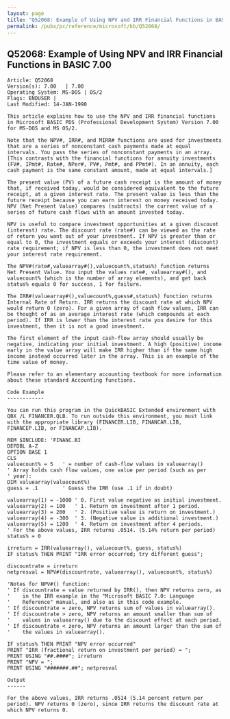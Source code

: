 ```yaml
---
layout: page
title: "Q52068: Example of Using NPV and IRR Financial Functions in BASIC 7.00"
permalink: /pubs/pc/reference/microsoft/kb/Q52068/
---
```


## Q52068: Example of Using NPV and IRR Financial Functions in BASIC 7.00

	Article: Q52068
	Version(s): 7.00   | 7.00
	Operating System: MS-DOS | OS/2
	Flags: ENDUSER |
	Last Modified: 14-JAN-1990
	
	This article explains how to use the NPV and IRR financial functions
	in Microsoft BASIC PDS (Professional Development System) Version 7.00
	for MS-DOS and MS OS/2.
	
	Note that the NPV#, IRR#, and MIRR# functions are used for investments
	that are a series of nonconstant cash payments made at equal
	intervals. You pass the series of nonconstant payments in an array.
	[This contrasts with the financial functions for annuity investments
	(FV#, IPmt#, Rate#, NPer#, PV#, Pmt#, and PPmt#). In an annuity, each
	cash payment is the same constant amount, made at equal intervals.]
	
	The present value (PV) of a future cash receipt is the amount of money
	that, if received today, would be considered equivalent to the future
	receipt, at a given interest rate. The present value is less than the
	future receipt because you can earn interest on money received today.
	NPV (Net Present Value) compares (subtracts) the current value of a
	series of future cash flows with an amount invested today.
	
	NPV is useful to compare investment opportunities at a given discount
	(interest) rate. The discount rate (rate#) can be viewed as the rate
	of return you want out of your investment. If NPV is greater than or
	equal to 0, the investment equals or exceeds your interest (discount)
	rate requirement; if NPV is less than 0, the investment does not meet
	your interest rate requirement.
	
	The NPV#(rate#,valuearray#(),valuecount%,status%) function returns
	Net Present Value. You input the values rate#, valuearray#(), and
	valuecount% (which is the number of array elements), and get back
	status% equals 0 for success, 1 for failure.
	
	The IRR#(valuearray#(),valuecount%,guess#,status%) function returns
	Internal Rate of Return. IRR returns the discount rate at which NPV
	would return 0 (zero). For a given array of cash flow values, IRR can
	be thought of as an average interest rate (which compounds at each
	period). If IRR is lower than the interest rate you desire for this
	investment, then it is not a good investment.
	
	The first element of the input cash-flow array should usually be
	negative, indicating your initial investment. A high (positive) income
	early in the value array will make IRR higher than if the same high
	income instead occurred later in the array. This is an example of the
	time value of money.
	
	Please refer to an elementary accounting textbook for more information
	about these standard Accounting functions.
	
	Code Example
	------------
	
	You can run this program in the QuickBASIC Extended environment with
	QBX /L FINANCER.QLB. To run outside this environment, you must link
	with the appropriate library (FINANCER.LIB, FINANCAR.LIB,
	FINANCEP.LIB, or FINANCAP.LIB).
	
	REM $INCLUDE: 'FINANC.BI
	DEFDBL A-Z
	OPTION BASE 1
	CLS
	valuecount% = 5   ' = number of cash-flow values in valuearray()
	' Array holds cash flow values, one value per period (such as per
	' year):
	DIM valuearray(valuecount%)
	guess = .1        ' Guess the IRR (use .1 if in doubt)
	
	valuearray(1) = -1000 ' 0. First value negative as initial investment.
	valuearray(2) = 100   ' 1. Return on investment after 1 period.
	valuearray(3) = 200   ' 2. (Positive value is return on investment.)
	valuearray(4) = -300  ' 3. (Negative value is additional investment.)
	valuearray(5) = 1200  ' 4. Return on investment after 4 periods.
	' For the above values, IRR returns .0514. (5.14% return per period)
	status% = 0
	
	irreturn = IRR(valuearray(), valuecount%, guess, status%)
	IF status% THEN PRINT "IRR error occurred; try different guess";
	
	discountrate = irreturn
	netpresval = NPV#(discountrate, valuearray(), valuecount%, status%)
	
	'Notes for NPV#() function:
	' If discountrate = value returned by IRR(), then NPV returns zero, as
	'    in the IRR example in the "Microsoft BASIC 7.0: Language
	'    Reference" manual, and also as in this code example.
	' If discountrate = zero, NPV returns sum of values in valuearray().
	' If discountrate > zero, NPV returns an amount smaller than sum of
	'    values in valuearray() due to the discount effect at each period.
	' If discountrate < zero, NPV returns an amount larger than the sum of
	'    the values in valuearray().
	
	IF status% THEN PRINT "NPV error occurred"
	PRINT "IRR (fractional return on investment per period) = ";
	PRINT USING "##.####"; irreturn
	PRINT "NPV = ";
	PRINT USING "#######.##"; netpresval
	
	Output
	------
	
	For the above values, IRR returns .0514 (5.14 percent return per
	period). NPV returns 0 (zero), since IRR returns the discount rate at
	which NPV returns 0.
